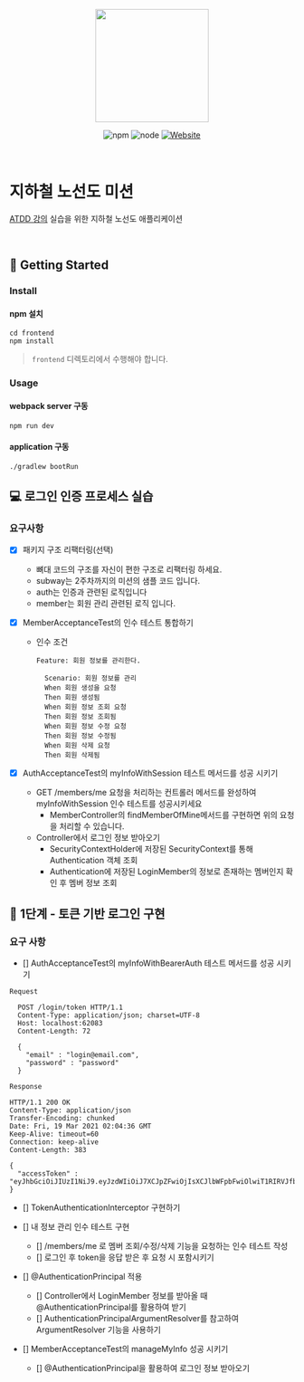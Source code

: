 <p align="center">
    <img width="200px;" src="https://raw.githubusercontent.com/woowacourse/atdd-subway-admin-frontend/master/images/main_logo.png"/>
</p>
<p align="center">
  <img alt="npm" src="https://img.shields.io/badge/npm-6.14.15-blue">
  <img alt="node" src="https://img.shields.io/badge/node-14.18.2-blue">
  <a href="https://edu.nextstep.camp/c/R89PYi5H" alt="nextstep atdd">
    <img alt="Website" src="https://img.shields.io/website?url=https%3A%2F%2Fedu.nextstep.camp%2Fc%2FR89PYi5H">
  </a>
</p>

<br>

# 지하철 노선도 미션
[ATDD 강의](https://edu.nextstep.camp/c/R89PYi5H) 실습을 위한 지하철 노선도 애플리케이션

<br>

## 🚀 Getting Started

### Install
#### npm 설치
```
cd frontend
npm install
```
> `frontend` 디렉토리에서 수행해야 합니다.

### Usage
#### webpack server 구동
```
npm run dev
```
#### application 구동
```
./gradlew bootRun
```

## 💻 로그인 인증 프로세스 실습
### 요구사항
- [x] 패키지 구조 리팩터링(선택)
  - 뼈대 코드의 구조를 자신이 편한 구조로 리팩터링 하세요.
  - subway는 2주차까지의 미션의 샘플 코드 입니다.
  - auth는 인증과 관련된 로직입니다
  - member는 회원 관리 관련된 로직 입니다.

- [x] MemberAcceptanceTest의 인수 테스트 통합하기
  - 인수 조건
    ~~~
    Feature: 회원 정보를 관리한다.
    
      Scenario: 회원 정보를 관리
      When 회원 생성을 요청
      Then 회원 생성됨
      When 회원 정보 조회 요청
      Then 회원 정보 조회됨
      When 회원 정보 수정 요청
      Then 회원 정보 수정됨
      When 회원 삭제 요청
      Then 회원 삭제됨
    ~~~

- [x] AuthAcceptanceTest의 myInfoWithSession 테스트 메서드를 성공 시키기
  - GET /members/me 요청을 처리하는 컨트롤러 메서드를 완성하여 myInfoWithSession 인수 테스트를 성공시키세요
    - MemberController의 findMemberOfMine메서드를 구현하면 위의 요청을 처리할 수 있습니다.
  - Controller에서 로그인 정보 받아오기
    - SecurityContextHolder에 저장된 SecurityContext를 통해 Authentication 객체 조회
    - Authentication에 저장된 LoginMember의 정보로 존재하는 멤버인지 확인 후 멤버 정보 조회
  
## 🚀 1단계 - 토큰 기반 로그인 구현

### 요구 사항
- [] AuthAcceptanceTest의 myInfoWithBearerAuth 테스트 메서드를 성공 시키기
  
~~~
Request

  POST /login/token HTTP/1.1
  Content-Type: application/json; charset=UTF-8
  Host: localhost:62083
  Content-Length: 72
  
  {
    "email" : "login@email.com",
    "password" : "password"
  }
~~~
  
~~~
Response

HTTP/1.1 200 OK
Content-Type: application/json
Transfer-Encoding: chunked
Date: Fri, 19 Mar 2021 02:04:36 GMT
Keep-Alive: timeout=60
Connection: keep-alive
Content-Length: 383

{
  "accessToken" : "eyJhbGciOiJIUzI1NiJ9.eyJzdWIiOiJ7XCJpZFwiOjIsXCJlbWFpbFwiOlwiT1RIRVJfbG9naW5AZW1haWwuY29tXCIsXCJwYXNzd29yZFwiOlwiT1RIRVJfcGFzc3dvcmRcIixcIm5hbWVcIjpcIuyCrOyaqeyekFwiLFwiY3JlZGVudGlhbHNcIjpcIk9USEVSX3Bhc3N3b3JkXCIsXCJwcmluY2lwYWxcIjpcIk9USEVSX2xvZ2luQGVtYWlsLmNvbVwifSIsImlhdCI6MTYxNjExOTQ3NywiZXhwIjoxNjE2MTIzMDc3fQ.XWoW0hzX09OUiO8LETcBp_oeXNctt1jjTGtlBpD1Zhk"
}
~~~
- [] TokenAuthenticationInterceptor 구현하기
- [] 내 정보 관리 인수 테스트 구현
  - [] /members/me 로 멤버 조회/수정/삭제 기능을 요청하는 인수 테스트 작성
  - [] 로그인 후 token을 응답 받은 후 요청 시 포함시키기
- [] @AuthenticationPrincipal 적용
  - [] Controller에서 LoginMember 정보를 받아올 때 @AuthenticationPrincipal를 활용하여 받기
  - [] AuthenticationPrincipalArgumentResolver를 참고하여 ArgumentResolver 기능을 사용하기
 
- [] MemberAcceptanceTest의 manageMyInfo 성공 시키기
  - [] @AuthenticationPrincipal을 활용하여 로그인 정보 받아오기